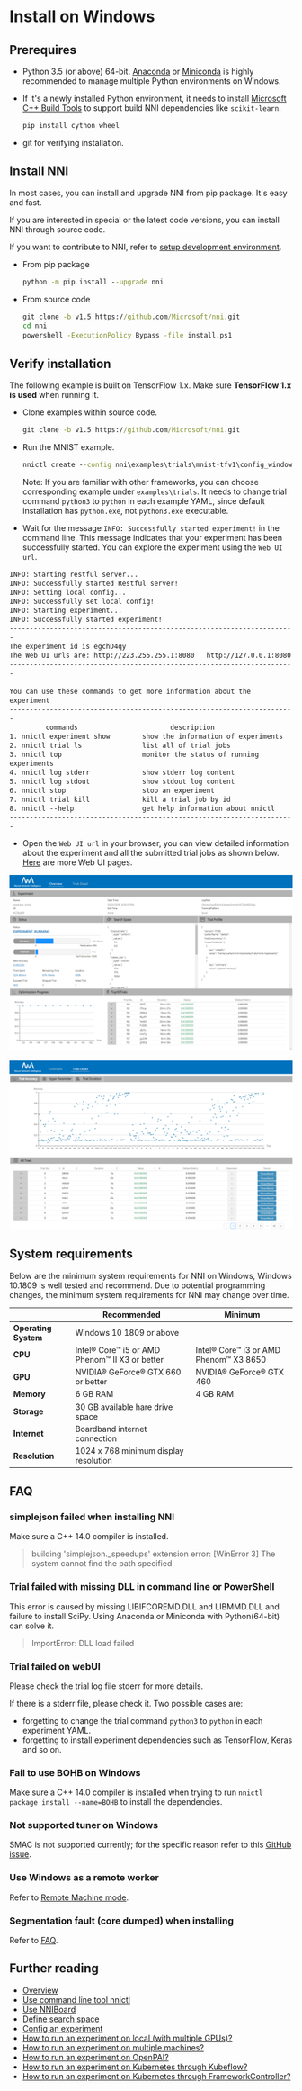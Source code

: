 # Install on Windows

## Prerequires

* Python 3.5 (or above) 64-bit. [Anaconda](https://www.anaconda.com/products/individual) or [Miniconda](https://docs.conda.io/en/latest/miniconda.html) is highly recommended to manage multiple Python environments on Windows.

* If it's a newly installed Python environment, it needs to install [Microsoft C++ Build Tools](https://visualstudio.microsoft.com/visual-cpp-build-tools/) to support build NNI dependencies like `scikit-learn`.

    ```bat
    pip install cython wheel
    ```

* git for verifying installation.

## Install NNI

In most cases, you can install and upgrade NNI from pip package. It's easy and fast.

If you are interested in special or the latest code versions, you can install NNI through source code.

If you want to contribute to NNI, refer to [setup development environment](SetupNniDeveloperEnvironment.md).

* From pip package

    ```bat
    python -m pip install --upgrade nni
    ```

* From source code

    ```bat
    git clone -b v1.5 https://github.com/Microsoft/nni.git
    cd nni
    powershell -ExecutionPolicy Bypass -file install.ps1
    ```

## Verify installation

The following example is built on TensorFlow 1.x. Make sure **TensorFlow 1.x is used** when running it.

* Clone examples within source code.

    ```bat
    git clone -b v1.5 https://github.com/Microsoft/nni.git
    ```

* Run the MNIST example.

    ```bat
    nnictl create --config nni\examples\trials\mnist-tfv1\config_windows.yml
    ```

    Note:  If you are familiar with other frameworks, you can choose corresponding example under `examples\trials`. It needs to change trial command `python3` to `python` in each example YAML, since default installation has `python.exe`, not `python3.exe` executable.

* Wait for the message `INFO: Successfully started experiment!` in the command line. This message indicates that your experiment has been successfully started. You can explore the experiment using the `Web UI url`.

```text
INFO: Starting restful server...
INFO: Successfully started Restful server!
INFO: Setting local config...
INFO: Successfully set local config!
INFO: Starting experiment...
INFO: Successfully started experiment!
-----------------------------------------------------------------------
The experiment id is egchD4qy
The Web UI urls are: http://223.255.255.1:8080   http://127.0.0.1:8080
-----------------------------------------------------------------------

You can use these commands to get more information about the experiment
-----------------------------------------------------------------------
         commands                       description
1. nnictl experiment show        show the information of experiments
2. nnictl trial ls               list all of trial jobs
3. nnictl top                    monitor the status of running experiments
4. nnictl log stderr             show stderr log content
5. nnictl log stdout             show stdout log content
6. nnictl stop                   stop an experiment
7. nnictl trial kill             kill a trial job by id
8. nnictl --help                 get help information about nnictl
-----------------------------------------------------------------------
```

* Open the `Web UI url` in your browser, you can view detailed information about the experiment and all the submitted trial jobs as shown below. [Here](../Tutorial/WebUI.md) are more Web UI pages.

![overview](../../img/webui_overview_page.png)

![detail](../../img/webui_trialdetail_page.png)

## System requirements

Below are the minimum system requirements for NNI on Windows, Windows 10.1809 is well tested and recommend. Due to potential programming changes, the minimum system requirements for NNI may change over time.

|                      | Recommended                                    | Minimum                                |
| -------------------- | ---------------------------------------------- | -------------------------------------- |
| **Operating System** | Windows 10 1809 or above                       |
| **CPU**              | Intel® Core™ i5 or AMD Phenom™ II X3 or better | Intel® Core™ i3 or AMD Phenom™ X3 8650 |
| **GPU**              | NVIDIA® GeForce® GTX 660 or better             | NVIDIA® GeForce® GTX 460               |
| **Memory**           | 6 GB RAM                                       | 4 GB RAM                               |
| **Storage**          | 30 GB available hare drive space               |
| **Internet**         | Boardband internet connection                  |
| **Resolution**       | 1024 x 768 minimum display resolution          |

## FAQ

### simplejson failed when installing NNI

Make sure a C++ 14.0 compiler is installed.
>building 'simplejson._speedups' extension error: [WinError 3] The system cannot find the path specified

### Trial failed with missing DLL in command line or PowerShell

This error is caused by missing LIBIFCOREMD.DLL and LIBMMD.DLL and failure to install SciPy. Using Anaconda or Miniconda with Python(64-bit) can solve it.
>ImportError: DLL load failed

### Trial failed on webUI

Please check the trial log file stderr for more details.

If there is a stderr file, please check it. Two possible cases are:

* forgetting to change the trial command `python3` to `python` in each experiment YAML.
* forgetting to install experiment dependencies such as TensorFlow, Keras and so on.

### Fail to use BOHB on Windows

Make sure a C++ 14.0 compiler is installed when trying to run `nnictl package install --name=BOHB` to install the dependencies.

### Not supported tuner on Windows

SMAC is not supported currently; for the specific reason refer to this [GitHub issue](https://github.com/automl/SMAC3/issues/483).

### Use Windows as a remote worker

Refer to [Remote Machine mode](../TrainingService/RemoteMachineMode.md).

### Segmentation fault (core dumped) when installing

Refer to [FAQ](FAQ.md).

## Further reading

* [Overview](../Overview.md)
* [Use command line tool nnictl](Nnictl.md)
* [Use NNIBoard](WebUI.md)
* [Define search space](SearchSpaceSpec.md)
* [Config an experiment](ExperimentConfig.md)
* [How to run an experiment on local (with multiple GPUs)?](../TrainingService/LocalMode.md)
* [How to run an experiment on multiple machines?](../TrainingService/RemoteMachineMode.md)
* [How to run an experiment on OpenPAI?](../TrainingService/PaiMode.md)
* [How to run an experiment on Kubernetes through Kubeflow?](../TrainingService/KubeflowMode.md)
* [How to run an experiment on Kubernetes through FrameworkController?](../TrainingService/FrameworkControllerMode.md)
